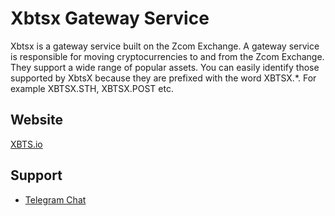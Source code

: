 # Xbtsx Gateway Service

Xbtsx is a gateway service built on the Zcom Exchange. A gateway service is responsible for moving cryptocurrencies to and from the Zcom Exchange. They support a wide range of popular assets. You can easily identify those supported by XbtsX because they are prefixed with the word XBTSX.*. For example XBTSX.STH, XBTSX.POST etc.

## Website
[XBTS.io](https://xbts.io)

## Support
- [Telegram Chat](https://t.me/xbtsio)
